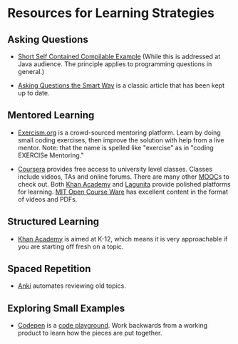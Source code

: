 # Resources for Learning Strategies #

## Asking Questions

- [Short Self Contained Compilable Example](http://www.sscce.org/) (While this is addressed at Java audience. The principle applies to programming questions in general.)

- [Asking Questions the Smart Way](http://catb.org/~esr/faqs/smart-questions.html) is a classic article that has been kept up to date.


## Mentored Learning

- [Exercism.org](https://exercism.org/) is a crowd-sourced mentoring platform. Learn by doing small coding exercises, then improve the solution with help from a live mentor. Note: that the name is spelled like "exercise" as in "coding EXERCISe Mentoring."

- [Coursera](https://www.coursera.org/) provides free access to university level classes. Classes include videos, TAs and online forums. There are many other [MOOC](https://en.wikipedia.org/wiki/Massive_open_online_course#Notable_providers)s to check out. Both [Khan Academy](https://www.khanacademy.org/) and [Lagunita](https://lagunita.stanford.edu/) provide polished platforms for learning. [MIT Open Course Ware](https://ocw.mit.edu/index.htm) has excellent content in the format of videos and PDFs.


## Structured Learning

- [Khan Academy](https://www.khanacademy.org/) is aimed at K-12, which means it is very approachable if you are starting off fresh on a topic.


## Spaced Repetition

- [Anki](https://apps.ankiweb.net/) automates reviewing old topics.


## Exploring Small Examples

- [Codepen](https://codepen.io/pens/#) is a [code playground](https://en.wikipedia.org/wiki/Comparison_of_online_source_code_playgrounds#Online_web_client-side_source_code_playgrounds). Work backwards from a working product to learn how the pieces are put together.
